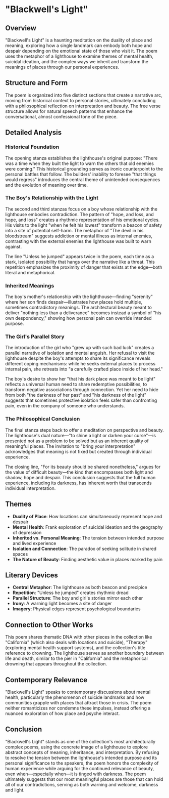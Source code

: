 # "Blackwell's Light"

## Overview
"Blackwell's Light" is a haunting meditation on the duality of place and meaning, exploring how a single landmark can embody both hope and despair depending on the emotional state of those who visit it. The poem uses the metaphor of a lighthouse to examine themes of mental health, suicidal ideation, and the complex ways we inherit and transform the meanings of places through our personal experiences.

## Structure and Form
The poem is organized into five distinct sections that create a narrative arc, moving from historical context to personal stories, ultimately concluding with a philosophical reflection on interpretation and beauty. The free verse structure allows for natural speech patterns that enhance the conversational, almost confessional tone of the piece.

## Detailed Analysis

### Historical Foundation
The opening stanza establishes the lighthouse's original purpose: "There was a time when they built the light to warn the others that old enemies were coming." This historical grounding serves as ironic counterpoint to the personal battles that follow. The builders' inability to foresee "that things would regress" introduces the central theme of unintended consequences and the evolution of meaning over time.

### The Boy's Relationship with the Light
The second and third stanzas focus on a boy whose relationship with the lighthouse embodies contradiction. The pattern of "hope, and loss, and hope, and loss" creates a rhythmic representation of his emotional cycles. His visits to the light "when he felt his lowest" transform a beacon of safety into a site of potential self-harm. The metaphor of "The devil in his bloodstream" suggests addiction or mental illness as internal enemies, contrasting with the external enemies the lighthouse was built to warn against.

The line "Unless he jumped" appears twice in the poem, each time as a stark, isolated possibility that hangs over the narrative like a threat. This repetition emphasizes the proximity of danger that exists at the edge—both literal and metaphorical.

### Inherited Meanings
The boy's mother's relationship with the lighthouse—finding "serenity" where her son finds despair—illustrates how places hold multiple, sometimes contradictory meanings. The architectural beauty meant to deliver "nothing less than a deliverance" becomes instead a symbol of "his own despondency," showing how personal pain can override intended purpose.

### The Girl's Parallel Story
The introduction of the girl who "grew up with such bad luck" creates a parallel narrative of isolation and mental anguish. Her refusal to visit the lighthouse despite the boy's attempts to share its significance reveals different coping mechanisms: while he seeks external places to process internal pain, she retreats into "a carefully crafted place inside of her head."

The boy's desire to show her "that his dark place was meant to be light" reflects a universal human need to share redemptive possibilities, to transform negative associations through connection. Yet her need to hide from both "the darkness of her past" and "his darkness of the light" suggests that sometimes protective isolation feels safer than confronting pain, even in the company of someone who understands.

### The Philosophical Conclusion
The final stanza steps back to offer a meditation on perspective and beauty. The lighthouse's dual nature—"to shine a light or darken your curse"—is presented not as a problem to be solved but as an inherent quality of meaningful places. The invitation to "bring your interpretation" acknowledges that meaning is not fixed but created through individual experience.

The closing line, "For its beauty should be shared nonetheless," argues for the value of difficult beauty—the kind that encompasses both light and shadow, hope and despair. This conclusion suggests that the full human experience, including its darkness, has inherent worth that transcends individual interpretation.

## Themes
- **Duality of Place**: How locations can simultaneously represent hope and despair
- **Mental Health**: Frank exploration of suicidal ideation and the geography of depression
- **Inherited vs. Personal Meaning**: The tension between intended purpose and lived experience
- **Isolation and Connection**: The paradox of seeking solitude in shared spaces
- **The Nature of Beauty**: Finding aesthetic value in places marked by pain

## Literary Devices
- **Central Metaphor**: The lighthouse as both beacon and precipice
- **Repetition**: "Unless he jumped" creates rhythmic dread
- **Parallel Structure**: The boy and girl's stories mirror each other
- **Irony**: A warning light becomes a site of danger
- **Imagery**: Physical edges represent psychological boundaries

## Connection to Other Works
This poem shares thematic DNA with other pieces in the collection like "California" (which also deals with locations and suicide), "Therapy" (exploring mental health support systems), and the collection's title reference to drowning. The lighthouse serves as another boundary between life and death, similar to the pier in "California" and the metaphorical drowning that appears throughout the collection.

## Contemporary Relevance
"Blackwell's Light" speaks to contemporary discussions about mental health, particularly the phenomenon of suicide landmarks and how communities grapple with places that attract those in crisis. The poem neither romanticizes nor condemns these impulses, instead offering a nuanced exploration of how place and psyche interact.

## Conclusion
"Blackwell's Light" stands as one of the collection's most architecturally complex poems, using the concrete image of a lighthouse to explore abstract concepts of meaning, inheritance, and interpretation. By refusing to resolve the tension between the lighthouse's intended purpose and its personal significance to the speakers, the poem honors the complexity of human experience while arguing for the continued relevance of beauty, even when—especially when—it is tinged with darkness. The poem ultimately suggests that our most meaningful places are those that can hold all of our contradictions, serving as both warning and welcome, darkness and light.